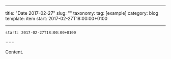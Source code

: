 
---
title: "Date 2017-02-27"
slug: ""
taxonomy:
tag: [example]
category: blog
template: item
start: 2017-02-27T18:00:00+0100

---

``start: 2017-02-27T18:00:00+0100``

===

Content.
